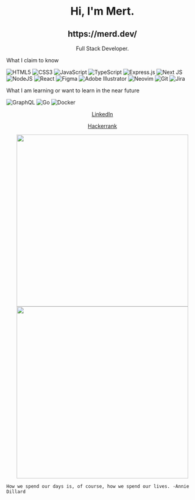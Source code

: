 <h1 align="center">Hi, I'm Mert.</h1>

<h2 align="center">https://merd.dev/</h2>
<p align="center">Full Stack Developer.</p>

What I claim to know

![HTML5](https://img.shields.io/badge/html5-%23E34F26.svg?style=for-the-badge&logo=html5&logoColor=white)
![CSS3](https://img.shields.io/badge/css3-%231572B6.svg?style=for-the-badge&logo=css3&logoColor=white)
![JavaScript](https://img.shields.io/badge/javascript-%23323330.svg?style=for-the-badge&logo=javascript&logoColor=%23F7DF1E)
![TypeScript](https://img.shields.io/badge/typescript-%23007ACC.svg?style=for-the-badge&logo=typescript&logoColor=white)
![Express.js](https://img.shields.io/badge/express.js-%23404d59.svg?style=for-the-badge&logo=express&logoColor=%2361DAFB)
![Next JS](https://img.shields.io/badge/Next-black?style=for-the-badge&logo=next.js&logoColor=white)
![NodeJS](https://img.shields.io/badge/node.js-6DA55F?style=for-the-badge&logo=node.js&logoColor=white)
![React](https://img.shields.io/badge/react-%2320232a.svg?style=for-the-badge&logo=react&logoColor=%2361DAFB)
![Figma](https://img.shields.io/badge/figma-%23F24E1E.svg?style=for-the-badge&logo=figma&logoColor=white)
![Adobe Illustrator](https://img.shields.io/badge/adobeillustrator-%23FF9A00.svg?style=for-the-badge&logo=adobeillustrator&logoColor=white)
![Neovim](https://img.shields.io/badge/NeoVim-%2357A143.svg?&style=for-the-badge&logo=neovim&logoColor=white)
![Git](https://img.shields.io/badge/git-%23F05033.svg?style=for-the-badge&logo=git&logoColor=white)
![Jira](https://img.shields.io/badge/jira-%230A0FFF.svg?style=for-the-badge&logo=jira&logoColor=white)

What I am learning or want to learn in the near future

![GraphQL](https://img.shields.io/badge/-GraphQL-E10098?style=for-the-badge&logo=graphql&logoColor=white)
![Go](https://img.shields.io/badge/go-%2300ADD8.svg?style=for-the-badge&logo=go&logoColor=white)
![Docker](https://img.shields.io/badge/docker-%230db7ed.svg?style=for-the-badge&logo=docker&logoColor=white)
  
<p align="center"><a href="https://www.linkedin.com/in/mert-u-8248ab135/">LinkedIn</a></p>
<p align="center"><a href="https://www.hackerrank.com/mertuygur02">Hackerrank</a></p>

<p align="center">
  <img width="450em" src="https://github-readme-stats.vercel.app/api?username=mert18&show_icons=true&include_all_commits=true&count_private=true&hide_border=true&theme=dark" />
  <img width="450em" src="https://github-readme-streak-stats.herokuapp.com/?user=mert18&include_all_commits=true&hide_border=true&theme=dark"/>
</p>
  
<p align="center">
</p>
  
  
```
How we spend our days is, of course, how we spend our lives. -Annie Dillard
```
